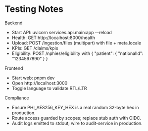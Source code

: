 # Testing Notes

Backend
- Start API: uvicorn services.api.main:app --reload
- Health: GET http://localhost:8000/health
- Upload: POST /ingestion/files (multipart) with file + meta.locale
- KPIs: GET /claims/kpis
- Eligibility: POST /nphies/eligibility with { "patient": { "nationalId": "1234567890" } }

Frontend
- Start web: pnpm dev
- Open http://localhost:3000
- Toggle language to validate RTL/LTR

Compliance
- Ensure PHI_AES256_KEY_HEX is a real random 32-byte hex in production.
- Route access guarded by scopes; replace stub auth with OIDC.
- Audit logs emitted to stdout; wire to audit-service in production.